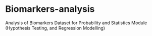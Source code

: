 # Biomarkers-analysis
Analysis of Biomarkers Dataset for Probability and Statistics Module (Hypothesis Testing, and Regression Modelling)
